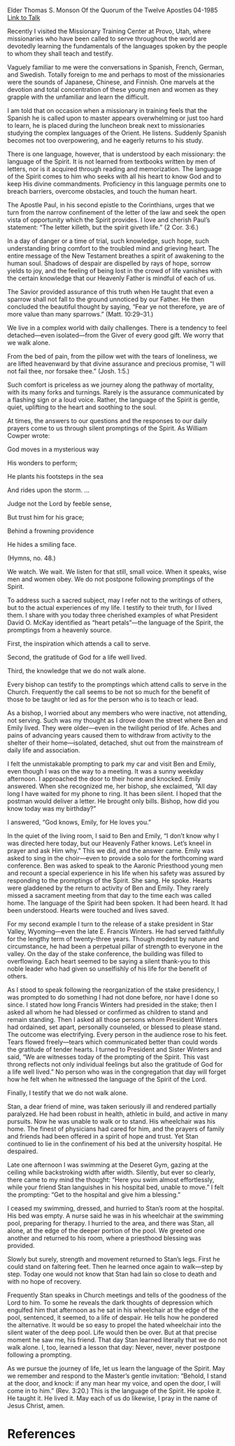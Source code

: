 Elder Thomas S. Monson
Of the Quorum of the Twelve Apostles
04-1985
[Link to Talk](https://www.churchofjesuschrist.org/study/general-conference/1985/04/the-spirit-giveth-life?lang=eng)

Recently I visited the Missionary Training Center at Provo, Utah, where missionaries who have been called to serve throughout the world are devotedly learning the fundamentals of the languages spoken by the people to whom they shall teach and testify.

Vaguely familiar to me were the conversations in Spanish, French, German, and Swedish. Totally foreign to me and perhaps to most of the missionaries were the sounds of Japanese, Chinese, and Finnish. One marvels at the devotion and total concentration of these young men and women as they grapple with the unfamiliar and learn the difficult.

I am told that on occasion when a missionary in training feels that the Spanish he is called upon to master appears overwhelming or just too hard to learn, he is placed during the luncheon break next to missionaries studying the complex languages of the Orient. He listens. Suddenly Spanish becomes not too overpowering, and he eagerly returns to his study.

There is one language, however, that is understood by each missionary: the language of the Spirit. It is not learned from textbooks written by men of letters, nor is it acquired through reading and memorization. The language of the Spirit comes to him who seeks with all his heart to know God and to keep His divine commandments. Proficiency in this language permits one to breach barriers, overcome obstacles, and touch the human heart.

The Apostle Paul, in his second epistle to the Corinthians, urges that we turn from the narrow confinement of the letter of the law and seek the open vista of opportunity which the Spirit provides. I love and cherish Paul’s statement: “The letter killeth, but the spirit giveth life.” (2 Cor. 3:6.)

In a day of danger or a time of trial, such knowledge, such hope, such understanding bring comfort to the troubled mind and grieving heart. The entire message of the New Testament breathes a spirit of awakening to the human soul. Shadows of despair are dispelled by rays of hope, sorrow yields to joy, and the feeling of being lost in the crowd of life vanishes with the certain knowledge that our Heavenly Father is mindful of each of us.

The Savior provided assurance of this truth when He taught that even a sparrow shall not fall to the ground unnoticed by our Father. He then concluded the beautiful thought by saying, “Fear ye not therefore, ye are of more value than many sparrows.” (Matt. 10:29–31.)

We live in a complex world with daily challenges. There is a tendency to feel detached—even isolated—from the Giver of every good gift. We worry that we walk alone.

From the bed of pain, from the pillow wet with the tears of loneliness, we are lifted heavenward by that divine assurance and precious promise, “I will not fail thee, nor forsake thee.” (Josh. 1:5.)

Such comfort is priceless as we journey along the pathway of mortality, with its many forks and turnings. Rarely is the assurance communicated by a flashing sign or a loud voice. Rather, the language of the Spirit is gentle, quiet, uplifting to the heart and soothing to the soul.

At times, the answers to our questions and the responses to our daily prayers come to us through silent promptings of the Spirit. As William Cowper wrote:





God moves in a mysterious way

His wonders to perform;

He plants his footsteps in the sea

And rides upon the storm. …





Judge not the Lord by feeble sense,

But trust him for his grace;

Behind a frowning providence

He hides a smiling face.





(Hymns, no. 48.)





We watch. We wait. We listen for that still, small voice. When it speaks, wise men and women obey. We do not postpone following promptings of the Spirit.

To address such a sacred subject, may I refer not to the writings of others, but to the actual experiences of my life. I testify to their truth, for I lived them. I share with you today three cherished examples of what President David O. McKay identified as “heart petals”—the language of the Spirit, the promptings from a heavenly source.

First, the inspiration which attends a call to serve.

Second, the gratitude of God for a life well lived.

Third, the knowledge that we do not walk alone.

Every bishop can testify to the promptings which attend calls to serve in the Church. Frequently the call seems to be not so much for the benefit of those to be taught or led as for the person who is to teach or lead.



As a bishop, I worried about any members who were inactive, not attending, not serving. Such was my thought as I drove down the street where Ben and Emily lived. They were older—even in the twilight period of life. Aches and pains of advancing years caused them to withdraw from activity to the shelter of their home—isolated, detached, shut out from the mainstream of daily life and association.

I felt the unmistakable prompting to park my car and visit Ben and Emily, even though I was on the way to a meeting. It was a sunny weekday afternoon. I approached the door to their home and knocked. Emily answered. When she recognized me, her bishop, she exclaimed, “All day long I have waited for my phone to ring. It has been silent. I hoped that the postman would deliver a letter. He brought only bills. Bishop, how did you know today was my birthday?”

I answered, “God knows, Emily, for He loves you.”

In the quiet of the living room, I said to Ben and Emily, “I don’t know why I was directed here today, but our Heavenly Father knows. Let’s kneel in prayer and ask Him why.” This we did, and the answer came. Emily was asked to sing in the choir—even to provide a solo for the forthcoming ward conference. Ben was asked to speak to the Aaronic Priesthood young men and recount a special experience in his life when his safety was assured by responding to the promptings of the Spirit. She sang. He spoke. Hearts were gladdened by the return to activity of Ben and Emily. They rarely missed a sacrament meeting from that day to the time each was called home. The language of the Spirit had been spoken. It had been heard. It had been understood. Hearts were touched and lives saved.

For my second example I turn to the release of a stake president in Star Valley, Wyoming—even the late E. Francis Winters. He had served faithfully for the lengthy term of twenty-three years. Though modest by nature and circumstance, he had been a perpetual pillar of strength to everyone in the valley. On the day of the stake conference, the building was filled to overflowing. Each heart seemed to be saying a silent thank-you to this noble leader who had given so unselfishly of his life for the benefit of others.

As I stood to speak following the reorganization of the stake presidency, I was prompted to do something I had not done before, nor have I done so since. I stated how long Francis Winters had presided in the stake; then I asked all whom he had blessed or confirmed as children to stand and remain standing. Then I asked all those persons whom President Winters had ordained, set apart, personally counseled, or blessed to please stand. The outcome was electrifying. Every person in the audience rose to his feet. Tears flowed freely—tears which communicated better than could words the gratitude of tender hearts. I turned to President and Sister Winters and said, “We are witnesses today of the prompting of the Spirit. This vast throng reflects not only individual feelings but also the gratitude of God for a life well lived.” No person who was in the congregation that day will forget how he felt when he witnessed the language of the Spirit of the Lord.

Finally, I testify that we do not walk alone.

Stan, a dear friend of mine, was taken seriously ill and rendered partially paralyzed. He had been robust in health, athletic in build, and active in many pursuits. Now he was unable to walk or to stand. His wheelchair was his home. The finest of physicians had cared for him, and the prayers of family and friends had been offered in a spirit of hope and trust. Yet Stan continued to lie in the confinement of his bed at the university hospital. He despaired.

Late one afternoon I was swimming at the Deseret Gym, gazing at the ceiling while backstroking width after width. Silently, but ever so clearly, there came to my mind the thought: “Here you swim almost effortlessly, while your friend Stan languishes in his hospital bed, unable to move.” I felt the prompting: “Get to the hospital and give him a blessing.”

I ceased my swimming, dressed, and hurried to Stan’s room at the hospital. His bed was empty. A nurse said he was in his wheelchair at the swimming pool, preparing for therapy. I hurried to the area, and there was Stan, all alone, at the edge of the deeper portion of the pool. We greeted one another and returned to his room, where a priesthood blessing was provided.

Slowly but surely, strength and movement returned to Stan’s legs. First he could stand on faltering feet. Then he learned once again to walk—step by step. Today one would not know that Stan had lain so close to death and with no hope of recovery.

Frequently Stan speaks in Church meetings and tells of the goodness of the Lord to him. To some he reveals the dark thoughts of depression which engulfed him that afternoon as he sat in his wheelchair at the edge of the pool, sentenced, it seemed, to a life of despair. He tells how he pondered the alternative. It would be so easy to propel the hated wheelchair into the silent water of the deep pool. Life would then be over. But at that precise moment he saw me, his friend. That day Stan learned literally that we do not walk alone. I, too, learned a lesson that day: Never, never, never postpone following a prompting.

As we pursue the journey of life, let us learn the language of the Spirit. May we remember and respond to the Master’s gentle invitation: “Behold, I stand at the door, and knock: if any man hear my voice, and open the door, I will come in to him.” (Rev. 3:20.) This is the language of the Spirit. He spoke it. He taught it. He lived it. May each of us do likewise, I pray in the name of Jesus Christ, amen.

# References

